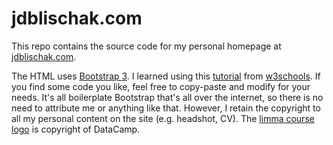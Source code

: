 # jdblischak.com

This repo contains the source code for my personal homepage at
[jdblischak.com](https://jdblischak.com).

The HTML uses [Bootstrap 3](https://getbootstrap.com/docs/3.3/). I learned using
this [tutorial](https://www.w3schools.com/bootstrap) from
[w3schools](https://www.w3schools.com/). If you find some code you like, feel
free to copy-paste and modify for your needs. It's all boilerplate Bootstrap
that's all over the internet, so there is no need to attribute me or anything
like that. However, I retain the copyright to all my personal content on the
site (e.g. headshot, CV). The [limma course logo][dc-limma-logo] is copyright of
DataCamp.

[dc-limma-logo]: https://assets.datacamp.com/production/course_6456/shields/original/shield_image_course_6456_20181011-13-httijz?1539256948